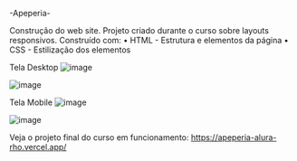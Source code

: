 -Apeperia-

Construção do web site. Projeto criado durante o curso sobre layouts responsivos.
Construído com:
    • HTML - Estrutura e elementos da página
    • CSS - Estilização dos elementos

Tela Desktop ![image](https://user-images.githubusercontent.com/100633937/160417542-1d140677-8cbe-42b6-a656-3fa51f337778.png)

![image](https://user-images.githubusercontent.com/100633937/160417618-17c9c736-c450-41ed-add8-5a39de8e225c.png)

Tela Mobile ![image](https://user-images.githubusercontent.com/100633937/160417702-611823c4-a031-48aa-820d-ab12dc4a5d5e.png)

![image](https://user-images.githubusercontent.com/100633937/160417728-6766846a-f253-4f8c-afc9-fed8b7681c3d.png)


Veja o projeto final do curso em funcionamento:
https://apeperia-alura-rho.vercel.app/
